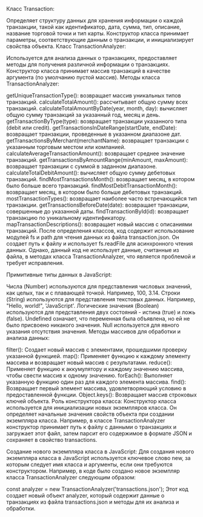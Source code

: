 
Класс Transaction:

Определяет структуру данных для хранения информации о каждой транзакции, такой как идентификатор, дата, сумма, тип, описание, название торговой точки и тип карты.
Конструктор класса принимает параметры, соответствующие данным о транзакции, и инициализирует свойства объекта.
Класс TransactionAnalyzer:

Используется для анализа данных о транзакциях, предоставляет методы для получения различной информации о транзакциях.
Конструктор класса принимает массив транзакций в качестве аргумента (по умолчанию пустой массив).
Методы класса TransactionAnalyzer:

getUniqueTransactionType(): возвращает массив уникальных типов транзакций.
calculateTotalAmount(): рассчитывает общую сумму всех транзакций.
calculateTotalAmountByDate(year, month, day): вычисляет общую сумму транзакций за указанный год, месяц и день.
getTransactionByType(type): возвращает транзакции указанного типа (debit или credit).
getTransactionsInDateRange(startDate, endDate): возвращает транзакции, проведенные в указанном диапазоне дат.
getTransactionsByMerchant(merchantName): возвращает транзакции с указанным торговым местом или компанией.
calculateAverageTransactionAmount(): возвращает среднее значение транзакций.
getTransactionsByAmountRange(minAmount, maxAmount): возвращает транзакции с суммой в заданном диапазоне.
calculateTotalDebitAmount(): вычисляет общую сумму дебетовых транзакций.
findMostTransactionsMonth(): возвращает месяц, в котором было больше всего транзакций.
findMostDebitTransactionMonth(): возвращает месяц, в котором было больше дебетовых транзакций.
mostTransactionTypes(): возвращает наиболее часто встречающийся тип транзакции.
getTransactionsBeforeDate(date): возвращает транзакции, совершенные до указанной даты.
findTransactionById(id): возвращает транзакцию по уникальному идентификатору.
mapTransactionDescriptions(): возвращает новый массив с описаниями транзакций.
После определения классов, код содержит использование модулей fs и path для чтения данных из файла transaction.json. Он создает путь к файлу и использует fs.readFile для асинхронного чтения данных. Однако, данный код не использует данные, считанные из файла, в методах класса TransactionAnalyzer, что является проблемой и требует исправления.


Примитивные типы данных в JavaScript:

Числа (Number) используются для представления числовых значений, как целых, так и с плавающей точкой. Например, 100, 3.14.
Строки (String) используются для представления текстовых данных. Например, "Hello, world!", 'JavaScript'.
Логические значения (Boolean) используются для представления двух состояний - истина (true) и ложь (false).
Undefined означает, что переменная была объявлена, но ей не было присвоено никакого значения.
Null используется для явного указания отсутствия значения.
Методы массивов для обработки и анализа данных:

filter(): Создает новый массив с элементами, прошедшими проверку указанной функцией.
map(): Применяет функцию к каждому элементу массива и возвращает новый массив с результатами.
reduce(): Применяет функцию к аккумулятору и каждому значению массива, чтобы свести массив к одному значению.
forEach(): Выполняет указанную функцию один раз для каждого элемента массива.
find(): Возвращает первый элемент массива, удовлетворяющий условию в предоставленной функции.
Object.keys(): Возвращает массив строковых ключей объекта.
Роль конструктора класса:
Конструктор класса используется для инициализации новых экземпляров класса. Он определяет начальные значения свойств объекта при создании экземпляра класса. Например, в классе TransactionAnalyzer конструктор принимает путь к файлу с данными о транзакциях и загружает этот файл, затем парсит его содержимое в формате JSON и сохраняет в свойство transactions.

Создание нового экземпляра класса в JavaScript:
Для создания нового экземпляра класса в JavaScript используется ключевое слово new, за которым следует имя класса и аргументы, если они требуются конструктором. Например, в коде было создано новое экземпляр класса TransactionAnalyzer следующим образом:


const analyzer = new TransactionAnalyzer('transactions.json');
Этот код создает новый объект analyzer, который содержит данные о транзакциях из файла transactions.json и методы для их анализа и обработки.





